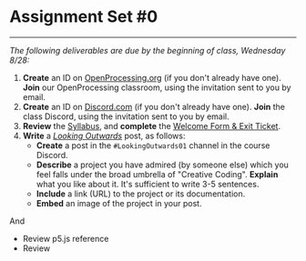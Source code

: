 # Assignment Set #0

---

*The following deliverables are due by the beginning of class, Wednesday 8/28:* 

1. **Create** an ID on [OpenProcessing.org](https://openprocessing.org) (if you don't already have one). **Join** our OpenProcessing classroom, using the invitation sent to you by email.
2. **Create** an ID on [Discord.com](https://discord.com/) (if you don't already have one). **Join** the class Discord, using the invitation sent to you by email.
3. **Review** the [Syllabus](https://github.com/golanlevin/60-212/blob/main/2024/syllabus/60-212_syllabus_fall2024.md), and **complete** the [Welcome Form & Exit Ticket](https://forms.gle/qa1upyvUXWk1dWra6).
4. **Write** a [*Looking Outwards*]() post, as follows: 
	* **Create** a post in the `#LookingOutwards01` channel in the course Discord. 
	* **Describe** a project you have admired (by someone else) which you feel falls under the broad umbrella of "Creative Coding". **Explain** what you like about it. It's sufficient to write 3-5 sentences. 
	* **Include** a link (URL) to the project or its documentation.
	* **Embed** an image of the project in your post. 

And 

* Review p5.js reference
* Review 